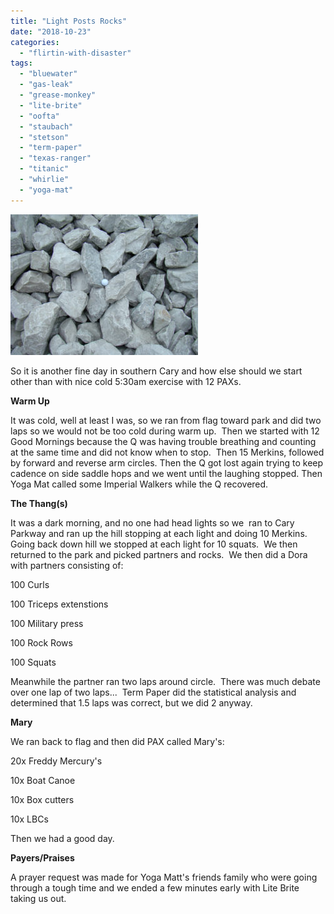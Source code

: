 ```yaml
---
title: "Light Posts Rocks"
date: "2018-10-23"
categories: 
  - "flirtin-with-disaster"
tags: 
  - "bluewater"
  - "gas-leak"
  - "grease-monkey"
  - "lite-brite"
  - "oofta"
  - "staubach"
  - "stetson"
  - "term-paper"
  - "texas-ranger"
  - "titanic"
  - "whirlie"
  - "yoga-mat"
---
```


![](images/rip-rap-stone-300x225.jpg)

So it is another fine day in southern Cary and how else should we start other than with nice cold 5:30am exercise with 12 PAXs.

**Warm Up**

It was cold, well at least I was, so we ran from flag toward park and did two laps so we would not be too cold during warm up.  Then we started with 12 Good Mornings because the Q was having trouble breathing and counting at the same time and did not know when to stop.  Then 15 Merkins, followed by forward and reverse arm circles. Then the Q got lost again trying to keep cadence on side saddle hops and we went until the laughing stopped. Then Yoga Mat called some Imperial Walkers while the Q recovered.

**The Thang(s)**

It was a dark morning, and no one had head lights so we  ran to Cary Parkway and ran up the hill stopping at each light and doing 10 Merkins. Going back down hill we stopped at each light for 10 squats.  We then returned to the park and picked partners and rocks.  We then did a Dora with partners consisting of:

100 Curls

100 Triceps extenstions

100 Military press

100 Rock Rows

100 Squats

Meanwhile the partner ran two laps around circle.  There was much debate over one lap of two laps...  Term Paper did the statistical analysis and determined that 1.5 laps was correct, but we did 2 anyway.

**Mary**

We ran back to flag and then did PAX called Mary's:

20x Freddy Mercury's

10x Boat Canoe

10x Box cutters

10x LBCs

Then we had a good day.

**Payers/Praises**

A prayer request was made for Yoga Matt's friends family who were going through a tough time and we ended a few minutes early with Lite Brite taking us out.
